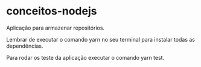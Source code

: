 # conceitos-nodejs
Aplicação para armazenar repositórios.

Lembrar de executar o comando yarn no seu terminal para instalar todas as dependências.

Para rodar os teste da aplicação executar o comando yarn test.
